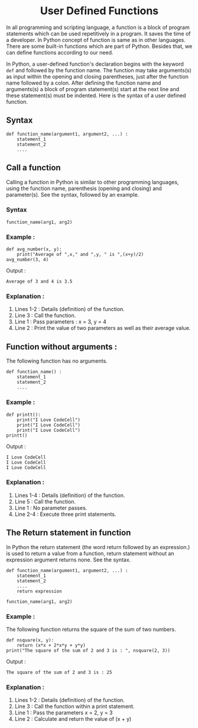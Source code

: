 <h1 align="center"> User Defined Functions </h1>

In all programming and scripting language, a function is a block of program statements which can be used repetitively in a program. It saves the time of a developer. In Python concept of function is same as in other languages. There are some built-in functions which are part of Python. Besides that, we can define functions according to our need.

In Python, a user-defined function's declaration begins with the keyword ```def``` and followed by the function name.
The function may take arguments(s) as input within the opening and closing parentheses, just after the function name followed by a colon.
After defining the function name and arguments(s) a block of program statement(s) start at the next line and these statement(s) must be indented.
Here is the syntax of a user defined function.

## Syntax
```
def function_name(argument1, argument2, ...) :
    statement_1 
    statement_2
    ....
 ```
## Call a function

Calling a function in Python is similar to other programming languages, using the function name, parenthesis (opening and closing) and parameter(s). See the syntax, followed by an example.

### Syntax
```
function_name(arg1, arg2)
```
### Example :
```
def avg_number(x, y):  
    print("Average of ",x," and ",y, " is ",(x+y)/2)  
avg_number(3, 4)  
```
Output :
```
Average of 3 and 4 is 3.5
```
### Explanation :

1. Lines 1-2 : Details (definition) of the function. 
2. Line 3 : Call the function.
3. Line 1 : Pass parameters : x = 3, y = 4
4. Line 2 : Print the value of two parameters as well as their average value.

## Function without arguments :

The following function has no arguments.
```
def function_name() :
    statement_1 
    statement_2
    ....
```
### Example :

```
def printt():  
    print("I Love CodeCell")  
    print("I Love CodeCell")  
    print("I Love CodeCell")  
printt()  
```   
Output :
```
I Love CodeCell
I Love CodeCell
I Love CodeCell
```
### Explanation :

1. Lines 1-4 : Details (definition) of the function. 
2. Line 5 : Call the function.
3. Line 1 : No parameter passes.
4. Line 2-4 : Execute three print statements.

## The Return statement in function

In Python the return statement (the word return followed by an expression.) is used to return a value from a function, return statement without an expression argument returns none. See the syntax.
```
def function_name(argument1, argument2, ...) :
    statement_1 
    statement_2
    ....
    return expression

function_name(arg1, arg2)
```
### Example :

The following function returns the square of the sum of two numbers.
```
def nsquare(x, y):  
    return (x*x + 2*x*y + y*y)  
print("The square of the sum of 2 and 3 is : ", nsquare(2, 3))  
 ```              
Output :
```
The square of the sum of 2 and 3 is : 25
```
### Explanation :

1. Lines 1-2 : Details (definition) of the function. 
2. Line 3 : Call the function within a print statement.
3. Line 1 : Pass the parameters x = 2, y = 3
4. Line 2 : Calculate and return the value of (x + y)

